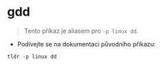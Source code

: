 # gdd

> Tento příkaz je aliasem pro `-p linux dd`.

- Podívejte se na dokumentaci původního příkazu:

`tldr -p linux dd`
